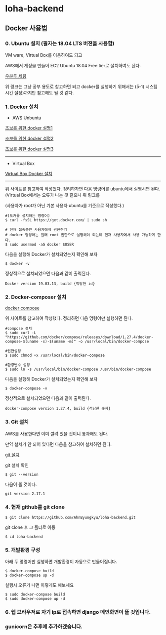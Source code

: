 # loha-backend

## Docker 사용법 


### 0. Ubuntu 설치 (필자는 18.04 LTS 버젼을 사용함)

VM ware, Virtual Box를 이용하여도 되고 

AWS에서 계정을 만들어 EC2 Ubuntu 18.04 Free tier로 설치하여도 된다. 

[우분투 세팅](https://blog.lael.be/post/7264) 

위 링크는 그냥 공부 용도로 참고하면 되고 docker를 실행하기 위해서는 (5-1) 시스템 시간 설정)까지만 참고해도 될 것 같다. 

### 1. Docker 설치 

- AWS Unbuntu 

[초보를 위한 docker 설명1](https://subicura.com/2017/01/19/docker-guide-for-beginners-1.html)

[초보를 위한 docker 설명2](https://subicura.com/2017/01/19/docker-guide-for-beginners-2.html)

[초보를 위한 docker 설명3](https://subicura.com/2017/02/10/docker-guide-for-beginners-create-image-and-deploy.html)

---

- Virtual Box 

[Virtual Box Docker 설치](https://m.blog.naver.com/todoskr/221278546103)

---

위 사이트를 참고하여 작성했다. 정리하자면 다음 명령어를 ubuntu에서 실행시면 된다. (Virtual Box에서는 오류가 나는 것 같으니 위 링크를 

(사용자가 root가 아닌 기본 사용자 ubuntu를 기준으로 작성했다.)

```
#(도커를 설치하는 명령어)
$ curl -fsSL https://get.docker.com/ | sudo sh 

# 현재 접속중인 사용자에게 권한주기 
# docker 명령어는 원래 root 권한으로 실행해야 되는데 현재 사용자에서 사용 가능하게 한다.
$ sudo usermod -aG docker $USER 
```

다음을 실행해 Docker가 설치되었는지 확인해 보자 

```
$ docker -v
```

정상적으로 설치되었으면 다음과 같이 출력된다.

```
Docker version 19.03.13, build {적당한 id}
```

### 2. Docker-composer 설치

[docker compose](https://docs.docker.com/compose/install/)

위 사이트를 참고하여 작성했다. 정리하면 다음 명령어만 실행하면 된다.

```
#compose 설치 
$ sudo curl -L "https://github.com/docker/compose/releases/download/1.27.4/docker-compose-$(uname -s)-$(uname -m)" -o /usr/local/bin/docker-compose

#권한설정
$ sudo chmod +x /usr/local/bin/docker-compose

#환경변수 설정 
$ sudo ln -s /usr/local/bin/docker-compose /usr/bin/docker-compose
```

다음을 실행해 Docker가 설치되었는지 확인해 보자 

```
$ docker-compose -v
```

정상적으로 설치되었으면 다음과 같이 출력된다.

```
docker-compose version 1.27.4, build {적당한 숫자}
```

### 3. Git 설치 

AWS를 사용한다면 이미 깔려 있을 것이니 통과해도 된다.

만약 설치가 안 되어 있다면 다음을 참고하여 설치하면 된다.

[git 설치](https://coding-factory.tistory.com/502)

git 설치 확인 

```
$ git --version
```

다음이 뜰 것이다.

```
git version 2.17.1
```

### 4. 현재 github를 git clone 

```
$ git clone https://github.com/AhnByungkyu/loha-backend.git
```

git clone 후 그 폴더로 이동 

```
$ cd loha-backend
```

### 5. 개발환경 구성

아래 두 명령어만 실행하면 개발환경이 자동으로 만들어집니다.

```
$ docker-compose build 
$ docker-compose up -d 
```

실행시 오류가 나면 이렇게도 해보세요

```
$ sudo docker-compose build 
$ sudo docker-compose up -d 
```


### 6. 웹 브라우저로 자기 ip로 접속하면 django 메인화면이 뜰 것입니다.

### gunicorn은 추후에 추가하겠습니다.
